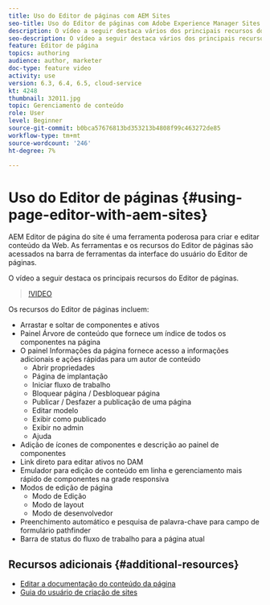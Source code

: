 ```yaml
---
title: Uso do Editor de páginas com AEM Sites
seo-title: Uso do Editor de páginas com Adobe Experience Manager Sites
description: O vídeo a seguir destaca vários dos principais recursos do editor de Sites da interface de toque no Adobe Experience Manager.
seo-description: O vídeo a seguir destaca vários dos principais recursos do editor de Sites da interface de toque no Adobe Experience Manager.
feature: Editor de página
topics: authoring
audience: author, marketer
doc-type: feature video
activity: use
version: 6.3, 6.4, 6.5, cloud-service
kt: 4248
thumbnail: 32011.jpg
topic: Gerenciamento de conteúdo
role: User
level: Beginner
source-git-commit: b0bca57676813bd353213b4808f99c463272de85
workflow-type: tm+mt
source-wordcount: '246'
ht-degree: 7%

---
```



# Uso do Editor de páginas {#using-page-editor-with-aem-sites}

AEM Editor de página do site é uma ferramenta poderosa para criar e editar conteúdo da Web. As ferramentas e os recursos do Editor de páginas são acessados na barra de ferramentas da interface do usuário do Editor de páginas.

O vídeo a seguir destaca os principais recursos do Editor de páginas.

>[!VIDEO](https://video.tv.adobe.com/v/32011?quality=12&learn=on)

Os recursos do Editor de páginas incluem:

* Arrastar e soltar de componentes e ativos
* Painel Árvore de conteúdo que fornece um índice de todos os componentes na página
* O painel Informações da página fornece acesso a informações adicionais e ações rápidas para um autor de conteúdo
   * Abrir propriedades
   * Página de implantação
   * Iniciar fluxo de trabalho
   * Bloquear página / Desbloquear página
   * Publicar / Desfazer a publicação de uma página
   * Editar modelo
   * Exibir como publicado
   * Exibir no admin
   * Ajuda
* Adição de ícones de componentes e descrição ao painel de componentes
* Link direto para editar ativos no DAM
* Emulador para edição de conteúdo em linha e gerenciamento mais rápido de componentes na grade responsiva
* Modos de edição de página
   * Modo de Edição
   * Modo de layout
   * Modo de desenvolvedor
* Preenchimento automático e pesquisa de palavra-chave para campo de formulário pathfinder
* Barra de status do fluxo de trabalho para a página atual

## Recursos adicionais {#additional-resources}

* [Editar a documentação do conteúdo da página](https://docs.adobe.com/content/help/en/experience-manager-65/authoring/authoring/editing-content.html)
* [Guia do usuário de criação de sites](https://docs.adobe.com/content/help/en/experience-manager-65/authoring/home.html)
